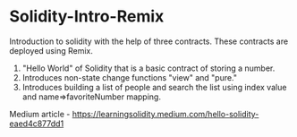 # Solidity-Intro-Remix

Introduction to solidity with the help of three contracts. These contracts are deployed using Remix.

1. "Hello World" of Solidity that is a basic contract of storing a number.
2. Introduces non-state change functions "view" and "pure."
3. Introduces building a list of people and search the list using index value and name=>favoriteNumber mapping.

Medium article - https://learningsolidity.medium.com/hello-solidity-eaed4c877dd1
